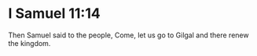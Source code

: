 # I Samuel 11:14

Then Samuel said to the people, Come, let us go to Gilgal and there renew the kingdom.

